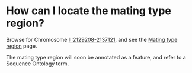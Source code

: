 # How can I locate the mating type region?
<!-- pombase_categories: Genome browser,Finding data -->

Browse for Chromosome
[II:2129208-2137121](http://genomebrowser.pombase.org/Schizosaccharomyces_pombe/Location/View?r=II%3A2129208-2137121;site=ensemblunit),
and see the [Mating type region](/status/mating-type-region) page.

The mating type region will soon be annotated as a feature, and refer to
a Sequence Ontology term.


